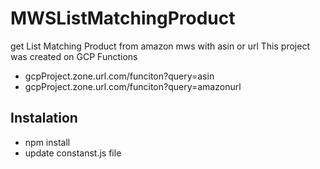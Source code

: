 # MWSListMatchingProduct
get List Matching Product from amazon mws with asin or url
This project was created on GCP Functions

* gcpProject.zone.url.com/funciton?query=asin
* gcpProject.zone.url.com/funciton?query=amazonurl

## Instalation

* npm install
* update constanst.js file

